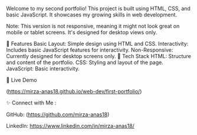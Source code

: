 Welcome to my second portfolio! This project is built using HTML, CSS, and basic JavaScript. It showcases my growing skills in web development.

Note: This version is not responsive, meaning it might not look great on mobile or tablet screens. It's designed for desktop views only.

📌 Features Basic Layout: Simple design using HTML and CSS. Interactivity: Includes basic JavaScript features for interactivity. Non-Responsive: Currently designed for desktop screens only. 🔧 Tech Stack HTML: Structure and content of the portfolio. CSS: Styling and layout of the page. JavaScript: Basic interactivity.

🎯 Live Demo

(https://mirza-anas18.github.io/web-dev/first-portfolio/)

✨ Connect with Me :


GitHub: (https://github.com/mirza-anas18)


LinkedIn: https://www.linkedin.com/in/mirza-anas18/



